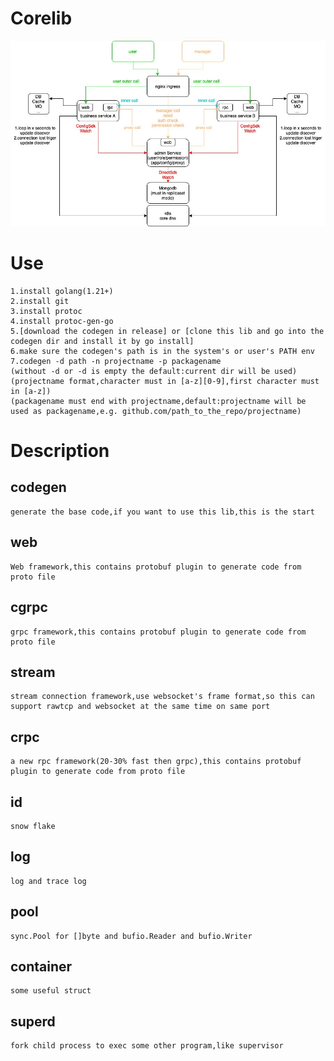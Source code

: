 # Corelib
![image](Corelib.jpg)
# Use
	1.install golang(1.21+)
	2.install git
	3.install protoc
	4.install protoc-gen-go
	5.[download the codegen in release] or [clone this lib and go into the codegen dir and install it by go install]
	6.make sure the codegen's path is in the system's or user's PATH env
	7.codegen -d path -n projectname -p packagename
	(without -d or -d is empty the default:current dir will be used)
	(projectname format,character must in [a-z][0-9],first character must in [a-z])
	(packagename must end with projectname,default:projectname will be used as packagename,e.g. github.com/path_to_the_repo/projectname)
# Description
## codegen
	generate the base code,if you want to use this lib,this is the start
## web
	Web framework,this contains protobuf plugin to generate code from proto file
## cgrpc
	grpc framework,this contains protobuf plugin to generate code from proto file
## stream
	stream connection framework,use websocket's frame format,so this can support rawtcp and websocket at the same time on same port
## crpc
	a new rpc framework(20-30% fast then grpc),this contains protobuf plugin to generate code from proto file
## id
	snow flake
## log
	log and trace log
## pool
	sync.Pool for []byte and bufio.Reader and bufio.Writer
## container
	some useful struct
## superd
	fork child process to exec some other program,like supervisor
